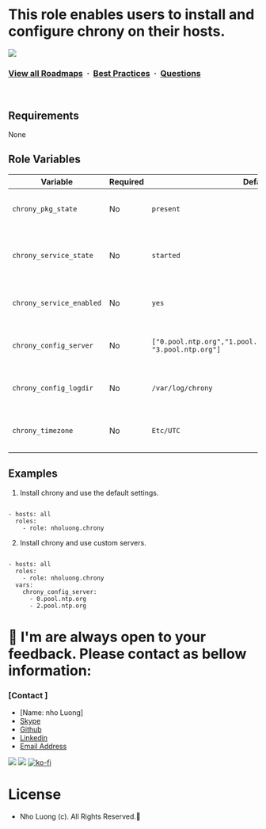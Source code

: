 # This role enables users to install and configure chrony on their hosts.
![](https://i.imgur.com/waxVImv.png)
### [View all Roadmaps](https://github.com/nholuongut/all-roadmaps) &nbsp;&middot;&nbsp; [Best Practices](https://github.com/nholuongut/all-roadmaps/blob/main/public/best-practices/) &nbsp;&middot;&nbsp; [Questions](https://www.linkedin.com/in/nholuong/)
<br/>

## Requirements

None

## Role Variables

| Variable | Required | Default | Comments |
|----------|----------|---------|----------|
| `chrony_pkg_state` | No | `present` | Set pkg `enabled`, `disabled`, `latest`  |
| `chrony_service_state` | No | `started` | Set service state, started, enabled or disabled  |
| `chrony_service_enabled` | No | `yes` | A list of NTP servers to use.  |
| `chrony_config_server` | No | `["0.pool.ntp.org","1.pool.ntp.org","2.pool.ntp.org", "3.pool.ntp.org"]` | A list of NTP servers to use.  |
| `chrony_config_logdir` | No | `/var/log/chrony` | A list of NTP servers to use.  |
| `chrony_timezone` | No | `Etc/UTC` | Set the timezone for your server. |

## Examples

1) Install chrony and use the default settings.

```

- hosts: all
  roles:
    - role: nholuong.chrony
```

2) Install chrony and use custom servers.

```

- hosts: all
  roles:
    - role: nholuong.chrony
  vars:
    chrony_config_server:
      - 0.pool.ntp.org
      - 2.pool.ntp.org
```

# 🚀 I'm are always open to your feedback.  Please contact as bellow information:
### [Contact ]
* [Name: nho Luong]
* [Skype](luongutnho_skype)
* [Github](https://github.com/nholuongut/)
* [Linkedin](https://www.linkedin.com/in/nholuong/)
* [Email Address](luongutnho@hotmail.com)

![](https://i.imgur.com/waxVImv.png)
![](Donate.png)
[![ko-fi](https://ko-fi.com/img/githubbutton_sm.svg)](https://ko-fi.com/nholuong)

# License
* Nho Luong (c). All Rights Reserved.🌟
